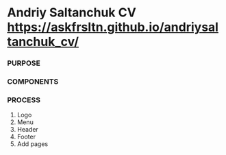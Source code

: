 # Andriy Saltanchuk CV https://askfrsltn.github.io/andriysaltanchuk_cv/ 

### PURPOSE

### COMPONENTS

### PROCESS
1. Logo
2. Menu
3. Header
4. Footer
5. Add pages


